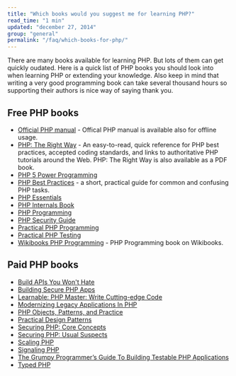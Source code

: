 ```yaml
---
title: "Which books would you suggest me for learning PHP?"
read_time: "1 min"
updated: "december 27, 2014"
group: "general"
permalink: "/faq/which-books-for-php/"
---
```


There are many books available for learning PHP. But lots of them can get quickly oudated. Here is a quick list
of PHP books you should look into when learning PHP or extending your knowledge. Also keep in mind that writing
a very good programming book can take several thousand hours so supporting their authors is nice way of saying
thank you.

## Free PHP books

* [Official PHP manual](http://php.net/download-docs.php) - Offical PHP manual is available also for offline usage.
* [PHP: The Right Way](http://phptherightway.com) - An easy-to-read, quick reference for PHP best practices, accepted coding standards, and links to authoritative PHP tutorials around the Web. PHP: The Right Way is also available as a PDF book.
* [PHP 5 Power Programming](http://ptgmedia.pearsoncmg.com/images/013147149X/downloads/013147149X_book.pdf)
* [PHP Best Practices](https://phpbestpractices.org/) - a short, practical guide for common and confusing PHP tasks.
* [PHP Essentials](http://www.techotopia.com/index.php/PHP_Essentials)
* [PHP Internals Book](http://www.phpinternalsbook.com/)
* [PHP Programming](http://en.wikibooks.org/wiki/PHP_Programming)
* [PHP Security Guide](http://phpsec.org/projects/guide/)
* [Practical PHP Programming](http://www.tuxradar.com/practicalphp)
* [Practical PHP Testing](http://www.giorgiosironi.com/2009/12/practical-php-testing-is-here.html)
* [Wikibooks PHP Programming](http://en.wikibooks.org/wiki/PHP_Programming) - PHP Programming book on Wikibooks.

## Paid PHP books

* [Build APIs You Won't Hate](  https://leanpub.com/build-apis-you-wont-hate)
* [Building Secure PHP Apps](https://leanpub.com/buildingsecurephpapps)
* [Learnable: PHP Master: Write Cutting-edge Code](https://learnable.com/books/php-master-write-cutting-edge-code)
* [Modernizing Legacy Applications In PHP](https://leanpub.com/mlaphp)
* [PHP Objects, Patterns, and Practice](http://www.apress.com/9781430260318)
* [Practical Design Patterns](http://practicaldesignpatternsinphp.com/)
* [Securing PHP: Core Concepts](https://leanpub.com/securingphp-coreconcepts)
* [Securing PHP: Usual Suspects](https://leanpub.com/securingphp-usualsuspects)
* [Scaling PHP](https://leanpub.com/scalingphp)
* [Signaling PHP](https://leanpub.com/signalingphp)
* [The Grumpy Programmer’s Guide To Building Testable PHP Applications](https://leanpub.com/grumpy-testing)
* [Typed PHP](https://leanpub.com/typedphp)